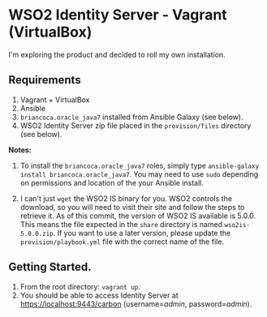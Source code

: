 # WSO2 Identity Server - Vagrant (VirtualBox)

I'm exploring the product and decided to roll my own installation.

## Requirements

1.  Vagrant + VirtualBox
2.  Ansible
3.  `briancoca.oracle_java7` installed from Ansible Galaxy (see below).
4.  WSO2 Identity Server zip file placed in the `provision/files` directory (see below).

**Notes:**

1. To install the `briancoca.oracle_java7` roles, simply type `ansible-galaxy install briancoca.oracle_java7`.  You may need to use `sudo` depending on permissions and location of the your Ansible install.

2. I can't just `wget` the WSO2 IS binary for you.  WSO2 controls the download, so you will need to visit their site and follow the steps to retrieve it.  As of this commit, the version of WSO2 IS available is 5.0.0.  This means the file expected in the `share` directory is named `wso2is-5.0.0.zip`.  If you want to use a later version, please update the `provision/playbook.yml` file with the correct name of the file.

## Getting Started.

1.  From the root directory: `vagrant up`.
2.  You should be able to access Identity Server at [https://localhost:9443/carbon](https://localhost:9443/carbon) (username=*admin*, password=*admin*).
